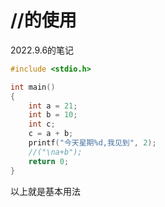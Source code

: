 # //的使用

2022.9.6的笔记

```c
#include <stdio.h>

int main()
{
    int a = 21;
    int b = 10;
    int c;
    c = a + b;
    printf("今天星期%d,我见到", 2);
    //("\na+b");
    return 0;
}

```

以上就是基本用法